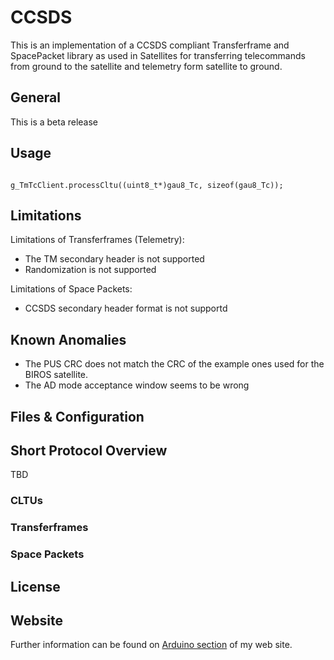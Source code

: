 # CCSDS

This is an implementation of a CCSDS compliant Transferframe and SpacePacket library as used in Satellites for transferring telecommands from ground to the satellite and telemetry form satellite to ground. 

## General

This is a beta release


## Usage


```TmTcClient g_TmTcClient(0x25C, NULL, &SendTelemetryCallback, NULL, &TelecommandReceiveCallback);
```

```// process simulated incoming data from ground station
g_TmTcClient.processCltu((uint8_t*)gau8_Tc, sizeof(gau8_Tc));
```

## Limitations

Limitations of Transferframes (Telemetry):                                                 
* The TM secondary header is not supported                 
* Randomization is not supported
 
  
Limitations of Space Packets:
* CCSDS secondary header format is not supportd 



## Known Anomalies

* The PUS CRC does not match the CRC of the example ones used for the BIROS satellite. 
* The AD mode acceptance window seems to be wrong


## Files & Configuration




## Short Protocol Overview

TBD

### CLTUs

### Transferframes

### Space Packets

## License


## Website

Further information can be found on [Arduino section](http://www.trippler.de/stefan/arduino.php) of my web site.

